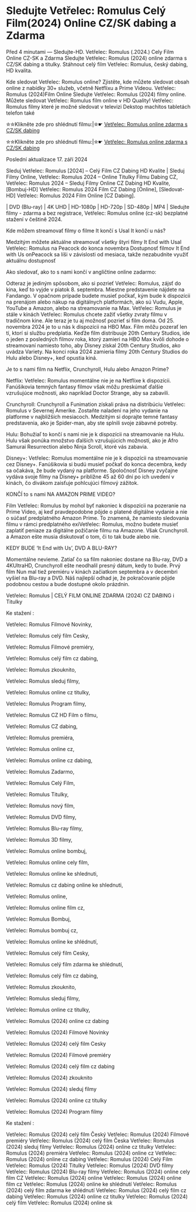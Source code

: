 # Sledujte Vetřelec: Romulus Celý Film(2024) Online CZ/SK dabing a Zdarma

Před 4 minutami — Sledujte-HD. Vetřelec: Romulus (.2024.) Cely Film Online CZ-SK a Zdarma
Sledujte Vetřelec: Romulus (2024) online zdarma s CZ/SK dabing a titulky. Stáhnout celý film Vetřelec: Romulus, český dabing, HD kvalita.

Kde sledovat Vetřelec: Romulus online? Zjistěte, kde můžete sledovat obsah online z nabídky 30+ služeb, včetně Netflixu a Prime Videou. Vetřelec: Romulus (2024)Film Online Sledujte Vetřelec: Romulus (2024) filmy online. Můžete sledovat Vetřelec: Romulus film online v HD Quality! Vetřelec: Romulus filmy které je možné sledovat v televizi Dekstop machitos tabletách telefon také

✮✮Klikněte zde pro shlédnutí filmu:|✮☛ [Vetřelec: Romulus online zdarma s CZ/SK dabing](https://crotx.online/sk/movie/945961/votrelec-romulus.github)

✮✮Klikněte zde pro shlédnutí filmu:|✮☛ [Vetřelec: Romulus online zdarma s CZ/SK dabing](https://crotx.online/sk/movie/945961/votrelec-romulus.github)

Poslední aktualizace 17. září 2024


Sleduj Vetřelec: Romulus [2024] – Celý Film CZ Dabing HD Kvalite | Sleduj Filmy Online, Vetřelec: Romulus 2024 – Online Titulky Filmu Dabing CZ, Vetřelec: Romulus 2024 – Sleduj Filmy Online CZ Dabing HD Kvalite, [Bombuj-HD] Vetřelec: Romulus 2024 Film CZ Dabing [Online], [Sledovat-HD] Vetřelec: Romulus 2024 Film Online [CZ Dabing].

| DVD (Blu-ray) | 4K UHD | HD-1080p | HD-720p | SD-480p | MP4 | Sledujte filmy - zdarma a bez registrace, Vetřelec: Romulus online (cz-sk) bezplatné stažení v češtině 2024.

Kde môžem streamovať filmy o filme It končí s Usal It končí u nás?

Medzitým môžete aktuálne streamovať všetky štyri filmy It End with Usal Vetřelec: Romulus na Peacock do konca novembra Dostupnosť filmov It End with Us onPeacock sa líši v závislosti od mesiaca, takže nezabudnite využiť aktuálnu dostupnosť

Ako sledovať, ako to s nami končí v angličtine online zadarmo:

Odteraz je jediným spôsobom, ako si pozrieť Vetřelec: Romulus, zájsť do kina, keď to vyjde v piatok 8. septembra. Miestne predstavenie nájdete na Fandango. V opačnom prípade budete musieť počkať, kým bude k dispozícii na prenájom alebo nákup na digitálnych platformách, ako sú Vudu, Apple, YouTube a Amazon, alebo na streamovanie na Max. Vetřelec: Romulus je stále v kinách Vetřelec: Romulus chcete zažiť všetky zvraty filmu v tradičnom kine. Ale teraz je tu aj možnosť pozrieť si film doma. Od 25. novembra 2024 je to u nás k dispozícii na HBO Max. Film môžu pozerať len tí, ktorí si službu predplatia. Keďže film distribuuje 20th Century Studios, ide o jeden z posledných filmov roka, ktorý zamieri na HBO Max kvôli dohode o streamovaní namiesto toho, aby Disney získal 20th Century Studios, ako uvádza Variety. Na konci roka 2024 zamieria filmy 20th Century Studios do Hulu alebo Disney+, keď opustia kiná.

Je to s nami film na Netflix, Crunchyroll, Hulu alebo Amazon Prime?

Netflix: Vetřelec: Romulus momentálne nie je na Netflixe k dispozícii. Fanúšikovia temných fantasy filmov však môžu preskúmať ďalšie vzrušujúce možnosti, ako napríklad Doctor Strange, aby sa zabavili.

Crunchyroll: Crunchyroll a Funimation získali práva na distribúciu Vetřelec: Romulus v Severnej Amerike. Zostaňte naladení na jeho vydanie na platforme v najbližších mesiacoch. Medzitým si doprajte temné fantasy predstavenia, ako je Spider-man, aby ste splnili svoje zábavné potreby.

Hulu: Bohužiaľ to končí s nami nie je k dispozícii na streamovanie na Hulu. Hulu však ponúka množstvo ďalších vzrušujúcich možností, ako je Afro Samurai Resurrection alebo Ninja Scroll, ktoré vás zabavia.

Disney+: Vetřelec: Romulus momentálne nie je k dispozícii na streamovanie cez Disney+. Fanúšikovia si budú musieť počkať do konca decembra, kedy sa očakáva, že bude vydaný na platforme. Spoločnosť Disney zvyčajne vydáva svoje filmy na Disney+ približne 45 až 60 dní po ich uvedení v kinách, čo divákom zaisťuje pohlcujúci filmový zážitok.

KONČÍ to s nami NA AMAZON PRIME VIDEO?

Film Vetřelec: Romulus by mohol byť nakoniec k dispozícii na pozeranie na Prime Video, aj keď pravdepodobne pôjde o platené digitálne vydanie a nie o súčasť predplatného Amazon Prime. To znamená, že namiesto sledovania filmu v rámci predplatného exiVetřelec: Romulus, možno budete musieť zaplatiť peniaze za digitálne požičanie filmu na Amazone. Však Crunchyroll. a Amazon ešte musia diskutovať o tom, či to tak bude alebo nie.

KEDY BUDE ‘It End with Us’, DVD A BLU-RAY?

Momentálne nevieme. Zatiaľ čo sa film nakoniec dostane na Blu-ray, DVD a 4KUltraHD, Crunchyroll ešte neodhalil presný dátum, kedy to bude. Prvý film Nun mal tiež premiéru v kinách začiatkom septembra a v decembri vyšiel na Blu-ray a DVD. Náš najlepší odhad je, že pokračovanie pôjde podobnou cestou a bude dostupné okolo prázdnin.

Vetřelec: Romulus | CELÝ FILM ONLINE ZDARMA (2024) CZ DABING i Titulky

Ke stažení :

Vetřelec: Romulus Filmové Novinky,

Vetřelec: Romulus celý film Cesky,

Vetřelec: Romulus Filmové premiéry,

Vetřelec: Romulus celý film cz dabing,

Vetřelec: Romulus zkouknito,

Vetřelec: Romulus sleduj filmy,

Vetřelec: Romulus online cz titulky,

Vetřelec: Romulus Program filmy,

Vetřelec: Romulus CZ HD Film o filmu,

Vetřelec: Romulus CZ dabing,

Vetřelec: Romulus premiéra,

Vetřelec: Romulus online cz,

Vetřelec: Romulus online cz dabing,

Vetřelec: Romulus Zadarmo,

Vetřelec: Romulus Celý Film,

Vetřelec: Romulus Titulky,

Vetřelec: Romulus nový film,

Vetřelec: Romulus DVD filmy,

Vetřelec: Romulus Blu-ray filmy,

Vetřelec: Romulus 3D filmy,

Vetřelec: Romulus online bombuj,

Vetřelec: Romulus online cely film,

Vetřelec: Romulus online ke shlednuti,

Vetřelec: Romulus cz dabing online ke shlednuti,

Vetřelec: Romulus online,

Vetřelec: Romulus online film cz,

Vetřelec: Romulus Bombuj,

Vetřelec: Romulus bombuj cz,

Vetřelec: Romulus online ke shlédnutí,

Vetřelec: Romulus celý film Cesky,

Vetřelec: Romulus celý film zdarma ke shlédnutí,

Vetřelec: Romulus celý film cz dabing,

Vetřelec: Romulus zkouknito,

Vetřelec: Romulus sleduj filmy,

Vetřelec: Romulus online cz titulky,

Vetřelec: Romulus (2024) online cz dabing

Vetřelec: Romulus (2024) Filmové Novinky

Vetřelec: Romulus (2024) celý film Cesky

Vetřelec: Romulus (2024) Filmové premiéry

Vetřelec: Romulus (2024) celý film cz dabing

Vetřelec: Romulus (2024) zkouknito

Vetřelec: Romulus (2024) sleduj filmy

Vetřelec: Romulus (2024) online cz titulky

Vetřelec: Romulus (2024) Program filmy

Ke stažení :

Vetřelec: Romulus (2024) celý film Český Vetřelec: Romulus (2024) Filmové premiéry Vetřelec: Romulus (2024) celý film Česka Vetřelec: Romulus (2024) sleduj filmy Vetřelec: Romulus (2024) online cz titulky Vetřelec: Romulus (2024) premiéra Vetřelec: Romulus (2024) online cz Vetřelec: Romulus (2024) online cz dabing Vetřelec: Romulus (2024) Celý Film Vetřelec: Romulus (2024) Titulky Vetřelec: Romulus (2024) DVD filmy Vetřelec: Romulus (2024) Blu-ray filmy Vetřelec: Romulus (2024) online cely film CZ Vetřelec: Romulus (2024) online Vetřelec: Romulus (2024) online film cz Vetřelec: Romulus (2024) online ke shlédnutí Vetřelec: Romulus (2024) celý film zdarma ke shlédnutí Vetřelec: Romulus (2024) celý film cz dabing Vetřelec: Romulus (2024) online cz titulky Vetřelec: Romulus (2024) celý film Vetřelec: Romulus (2024) online sk
